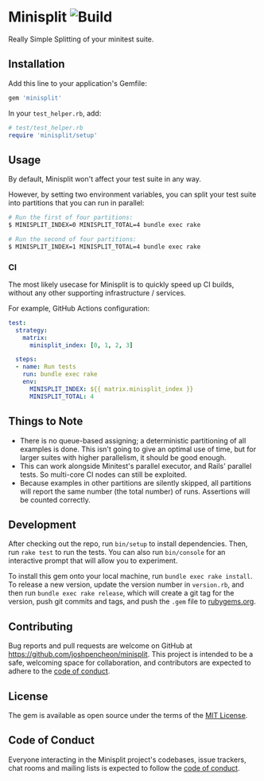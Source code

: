 # Minisplit ![Build](https://github.com/joshpencheon/minisplit/workflows/Ruby/badge.svg)

Really Simple Splitting of your minitest suite.

## Installation

Add this line to your application's Gemfile:

```ruby
gem 'minisplit'
```

In your `test_helper.rb`, add:

```ruby
# test/test_helper.rb
require 'minisplit/setup'
```

## Usage

By default, Minisplit won't affect your test suite in any way.

However, by setting two environment variables, you can split your test suite into partitions that you can run in parallel:

```bash
# Run the first of four partitions:
$ MINISPLIT_INDEX=0 MINISPLIT_TOTAL=4 bundle exec rake

# Run the second of four partitions:
$ MINISPLIT_INDEX=1 MINISPLIT_TOTAL=4 bundle exec rake
```

### CI

The most likely usecase for Minisplit is to quickly speed up CI builds, without any other supporting infrastructure / services.

For example, GitHub Actions configuration:

```yaml
test:
  strategy:
    matrix:
      minisplit_index: [0, 1, 2, 3]

  steps:
  - name: Run tests
    run: bundle exec rake
    env:
      MINISPLIT_INDEX: ${{ matrix.minisplit_index }}
      MINISPLIT_TOTAL: 4

```

## Things to Note

* There is no queue-based assigning; a deterministic partitioning of all examples is done. This isn't going to give an optimal use of time, but for larger suites with higher parallelism, it should be good enough.
* This can work alongside Minitest's parallel executor, and Rails' parallel tests. So multi-core CI nodes can still be exploited.
* Because examples in other partitions are silently skipped, all partitions will report the same number (the total number) of runs. Assertions will be counted correctly.

## Development

After checking out the repo, run `bin/setup` to install dependencies. Then, run `rake test` to run the tests. You can also run `bin/console` for an interactive prompt that will allow you to experiment.

To install this gem onto your local machine, run `bundle exec rake install`. To release a new version, update the version number in `version.rb`, and then run `bundle exec rake release`, which will create a git tag for the version, push git commits and tags, and push the `.gem` file to [rubygems.org](https://rubygems.org).

## Contributing

Bug reports and pull requests are welcome on GitHub at https://github.com/joshpencheon/minisplit. This project is intended to be a safe, welcoming space for collaboration, and contributors are expected to adhere to the [code of conduct](https://github.com/joshpencheon/minisplit/blob/master/CODE_OF_CONDUCT.md).


## License

The gem is available as open source under the terms of the [MIT License](https://opensource.org/licenses/MIT).

## Code of Conduct

Everyone interacting in the Minisplit project's codebases, issue trackers, chat rooms and mailing lists is expected to follow the [code of conduct](https://github.com/joshpencheon/minisplit/blob/master/CODE_OF_CONDUCT.md).
